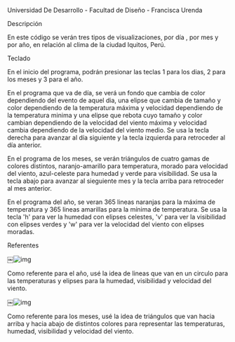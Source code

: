Universidad De Desarrollo - Facultad de Diseño -
Francisca Urenda





Descripción



En este código se verán tres tipos de visualizaciones, por día , por mes y por
año, en relación al clima de la ciudad Iquitos, Perú.





Teclado



En el inicio del programa, podrán presionar las teclas 1 para los dias, 2 para
los meses y 3 para el año.

En el programa que va de día, se verá un fondo que cambia de color dependiendo
del evento de aquel dia, una elipse que cambia de tamaño y color dependiendo
de la temperatura máxima y velocidad dependiendo de la temperatura minima y una
elipse que rebota cuyo tamaño y color cambian dependiendo de la velocidad del
viento máxima y velocidad cambia dependiendo de la velocidad del viento medio.
Se usa la tecla derecha para avanzar al día siguiente y la tecla izquierda para
retroceder al día anterior.

En el programa de los meses, se verán triángulos de cuatro gamas de colores
distintos, naranjo-amarillo para temperatura, morado para velocidad del viento,
azul-celeste para humedad y verde para visibilidad. Se usa la tecla abajo para
avanzar al sieguiente mes y la tecla arriba para retroceder al mes anterior.

En el programa del año, se veran 365 lineas naranjas para la máxima de
temperatura y 365 lineas amarillas para la mínima de temperatura. Se usa la
tecla 'h' para ver la humedad con elipses celestes, 'v' para ver la visibilidad
con elipses verdes y 'w' para ver la velocidad del viento con elipses moradas.





Referentes



￼![img](file://localhost/private/var/folders/9n/m61tbw9904q49v076c8p2z9c0000gn/T/TemporaryItems/msoclip/0clip_image002.gif)



Como referente para el año, usé la idea de lineas que van en un circulo para
las temperaturas y elipses para la humedad, visibilidad y velocidad del viento.





￼![img](file://localhost/private/var/folders/9n/m61tbw9904q49v076c8p2z9c0000gn/T/TemporaryItems/msoclip/0clip_image004.gif)



Como referente para los meses, usé la idea de triángulos que van hacia arriba y
hacia abajo de distintos colores para representar las temperaturas, humedad,
visibilidad y velocidad del viento.